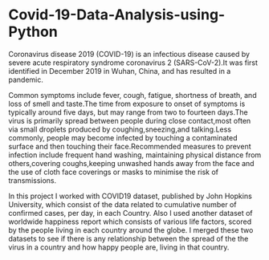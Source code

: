 #  Covid-19-Data-Analysis-using-Python

Coronavirus disease 2019 (COVID-19) is an infectious disease caused by severe acute respiratory syndrome coronavirus 2 (SARS-CoV-2).It was first identified in December 2019 in Wuhan, China, and has resulted in a pandemic.

Common symptoms include fever, cough, fatigue, shortness of breath, and loss of smell and taste.The time from exposure to onset of symptoms is typically around five days, but may range from two to fourteen days.The virus is primarily spread between people during close contact,most often via small droplets produced by coughing,sneezing,and talking.Less commonly, people may become infected by touching a contaminated surface and then touching their face.Recommended measures to prevent infection include frequent hand washing, maintaining physical distance from others,covering coughs,keeping unwashed hands away from the face and the use of cloth face coverings or masks to minimise the risk of transmissions.

In this project I worked with COVID19 dataset, published by John Hopkins University, which consist of the data related to cumulative number of confirmed cases, per day, in each Country. Also I used another dataset of worldwide happiness report which consists of various life factors, scored by the people living in each country around the globe. I merged these two datasets to see if there is any relationship between the spread of the the virus in a country and how happy people are, living in that country.

